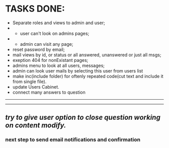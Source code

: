 # TASKS DONE:

* Separate roles and views to admin and user;
* * user can't look on admins pages;
* * admin can visit any page;
* reset password by email;
* mail views by id, or status or all answered, unanswered or just all msgs;
* exeption 404 for nonExistant pages;
* admins menu to look at all users, messages;
* admin can look user mails by selecting this user from users list
* make inc(include folder) for oftenly repeated code(cut text and include it from single file).
* update Users Cabinet.
* connect many answers to question

***
---------
*try to give user option to close question*
*working on content modify.*
-------
### next step to send email notifications and confirmation

